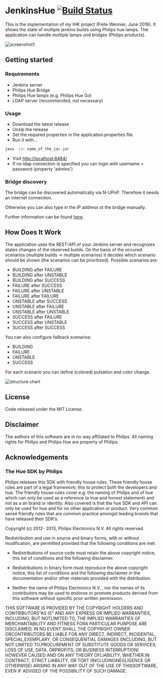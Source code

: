 # JenkinsHue [![Build Status](https://travis-ci.org/fi3te/JenkinsHue.svg?branch=master)](https://travis-ci.org/fi3te/JenkinsHue)

This is the implementation of my IHK project (Fiete Wennier, June 2016). It shows the state of multiple jenkins builds using Philips hue lamps. The application can handle multiple lamps und bridges (Philips products).

![screenshot1](https://github.com/fi3te/JenkinsHue/blob/master/doc/screenshot1.png)


## Getting started

### Requirements
- Jenkins server
- Philips Hue Bridge
- Philips Hue lamps (e.g. Philips Hue Go)
- LDAP server (recommended, not necessary)

### Usage
- Download the latest release
- Unzip the release
- Set the required properties in the application.properties file
- Run it with...
```sh
java -jar name_of_the_jar.jar
```
- Visit [http://localhost:8484/](http://localhost:8484/)
- If no ldap connection is specified you can login with username = password (property 'admins')

### Bridge discovery

The bridge can be discovered automatically via N-UPnP. Therefore it needs an internet connection.

Otherwise you can also type in the IP address ot the bridge manually.

Further information can be found [here](https://developers.meethue.com/documentation/hue-bridge-discovery).


## How Does It Work

The application uses the REST-API of your Jenkins server and recognizes states changes of the observed builds. On the basis of the occured scenarios (multiple builds -> multiple scenarios) it decides which scenario should be shown (the scenarios can be prioritized). Possible scenarios are:

- BUILDING after FAILURE
- BUILDING after UNSTABLE
- BUILDING after SUCCESS
- FAILURE after SUCCESS
- FAILURE after UNSTABLE
- FAILURE after FAILURE
- UNSTABLE after SUCCESS
- UNSTABLE after FAILURE
- UNSTABLE after UNSTABLE
- SUCCESS after FAILURE
- SUCCESS after UNSTABLE
- SUCCESS after SUCCESS

You can also configure fallback scenarios:

- BUILDING
- FAILURE
- UNSTABLE
- SUCCESS

For each scenario you can define (colored) pulsation and color change.

![structure chart](https://github.com/fi3te/JenkinsHue/blob/master/doc/structure_chart.png)


## License

Code released under the MIT License.


## Disclaimer

The authors of this software are in no way affiliated to Philips. 
All naming rights for Philips and Philips Hue are property of Philips.


## Acknowledgements
### The Hue SDK by Philips

Philips releases this SDK with friendly house rules. These friendly house rules are part of a legal framework; this to protect both the developers and hue. The friendly house rules cover e.g. the naming of Philips and of hue which can only be used as a reference (a true and honest statement) and not as a an brand or identity. Also covered is that the hue SDK and API can only be used for hue and for no other application or product. Very common sense friendly rules that are common practice amongst leading brands that have released their SDK’s.

Copyright (c) 2012- 2013, Philips Electronics N.V. All rights reserved.

Redistribution and use in source and binary forms, with or without modification, are permitted provided that the following conditions are met:

- Redistributions of source code must retain the above copyright notice, this list of conditions and the following disclaimer.

- Redistributions in binary form must reproduce the above copyright notice, this list of conditions and the following disclaimer in the documentation and/or other materials provided with the distribution.

- Neither the name of Philips Electronics N.V. , nor the names of its contributors may be used to endorse or promote products derived from this software without specific prior written permission.

THIS SOFTWARE IS PROVIDED BY THE COPYRIGHT HOLDERS AND CONTRIBUTORS"AS IS" AND ANY EXPRESS OR IMPLIED WARRANTIES, INCLUDING, BUT NOTLIMITED TO, THE IMPLIED WARRANTIES OF MERCHANTABILITY AND FITNESS FORA PARTICULAR PURPOSE ARE DISCLAIMED. IN NO EVENT SHALL THE COPYRIGHT OWNER ORCONTRIBUTORS BE LIABLE FOR ANY DIRECT, INDIRECT, INCIDENTAL, SPECIAL,EXEMPLARY, OR CONSEQUENTIAL DAMAGES (INCLUDING, BUT NOT LIMITED TO,PROCUREMENT OF SUBSTITUTE GOODS OR SERVICES; LOSS OF USE, DATA, ORPROFITS; OR BUSINESS INTERRUPTION) HOWEVER CAUSED AND ON ANY THEORY OFLIABILITY, WHETHER IN CONTRACT, STRICT LIABILITY, OR TORT (INCLUDINGNEGLIGENCE OR OTHERWISE) ARISING IN ANY WAY OUT OF THE USE OF THISSOFTWARE, EVEN IF ADVISED OF THE POSSIBILITY OF SUCH DAMAGE.
